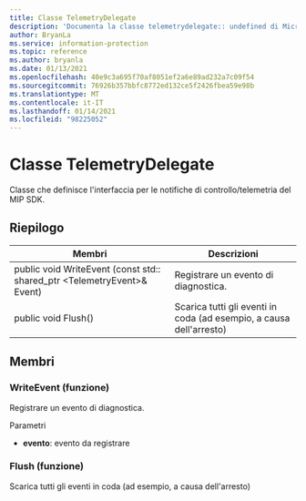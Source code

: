 ```yaml
---
title: Classe TelemetryDelegate
description: 'Documenta la classe telemetrydelegate:: undefined di Microsoft Information Protection (MIP) SDK.'
author: BryanLa
ms.service: information-protection
ms.topic: reference
ms.author: bryanla
ms.date: 01/13/2021
ms.openlocfilehash: 40e9c3a695f70af8051ef2a6e89ad232a7c09f54
ms.sourcegitcommit: 76926b357bbfc8772ed132ce5f2426fbea59e98b
ms.translationtype: MT
ms.contentlocale: it-IT
ms.lasthandoff: 01/14/2021
ms.locfileid: "98225052"
---
```

# <a name="class-telemetrydelegate"></a>Classe TelemetryDelegate 
Classe che definisce l'interfaccia per le notifiche di controllo/telemetria del MIP SDK.
  
## <a name="summary"></a>Riepilogo
 Membri                        | Descrizioni                                
--------------------------------|---------------------------------------------
public void WriteEvent (const std:: shared_ptr \<TelemetryEvent\>& Event)  |  Registrare un evento di diagnostica.
public void Flush()  |  Scarica tutti gli eventi in coda (ad esempio, a causa dell'arresto)
  
## <a name="members"></a>Membri
  
### <a name="writeevent-function"></a>WriteEvent (funzione)
Registrare un evento di diagnostica.

Parametri  
* **evento**: evento da registrare


  
### <a name="flush-function"></a>Flush (funzione)
Scarica tutti gli eventi in coda (ad esempio, a causa dell'arresto)